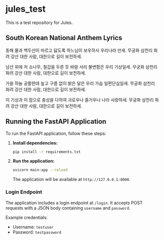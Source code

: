 # jules_test

This is a test repository for Jules.

## South Korean National Anthem Lyrics

동해 물과 백두산이 마르고 닳도록
하느님이 보우하사 우리나라 만세.
무궁화 삼천리 화려 강산
대한 사람, 대한으로 길이 보전하세.

남산 위에 저 소나무, 철갑을 두른 듯
바람 서리 불변함은 우리 기상일세.
무궁화 삼천리 화려 강산
대한 사람, 대한으로 길이 보전하세.

가을 하늘 공활한데 높고 구름 없이
밝은 달은 우리 가슴 일편단심일세.
무궁화 삼천리 화려 강산
대한 사람, 대한으로 길이 보전하세.

이 기상과 이 맘으로 충성을 다하여
괴로우나 즐거우나 나라 사랑하세.
무궁화 삼천리 화려 강산
대한 사람, 대한으로 길이 보전하세.

## Running the FastAPI Application

To run the FastAPI application, follow these steps:

1.  **Install dependencies:**
    ```bash
    pip install -r requirements.txt
    ```

2.  **Run the application:**
    ```bash
    uvicorn main:app --reload
    ```

    The application will be available at `http://127.0.0.1:8000`.

### Login Endpoint

The application includes a login endpoint at `/login`. It accepts POST requests with a JSON body containing `username` and `password`.

Example credentials:
-   Username: `testuser`
-   Password: `testpassword`
